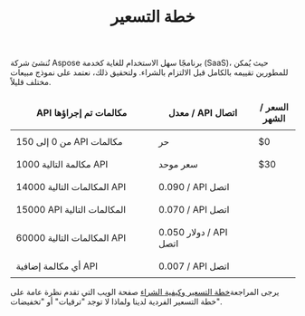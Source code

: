 ﻿---
title: خطة التسعير
second_title: Aspose.Cells Cloud Documen
type: docs
url: /ar/pricing-plan/
description: Aspose.Cells تدعم السحابة Excel لإنشاء الكائنات الداخلية وتحويلها ودمجها وتقسيمها وحمايتها وما إلى ذلك
weight: 70
kwords: Excel، Office السحابة، REST API، جدول بيانات، PDF، CSV، Json، Markdown، خطة التسعير
---
تُنشئ شركة Aspose برنامجًا سهل الاستخدام للغاية كخدمة (SaaS)، حيث يُمكن للمطورين تقييمه بالكامل قبل الالتزام بالشراء. ولتحقيق ذلك، نعتمد على نموذج مبيعات مختلف قليلاً.

<table style="font-size: 16px; width: 100%; border-collapse: collapse;">
    <thead>
        <tr>
            <th style="border: none;width:50%; padding: 10px;">API مكالمات تم إجراؤها</th>
            <th style="border: none;width:35%; padding: 10px;">معدل / API اتصال</th>
            <th style="border: none; width:29%;padding: 10px;">السعر / الشهر</th>
        </tr>
    </thead>
    <tbody>
        <tr>
            <td style="border: none; padding: 10px;">من 0 إلى 150 API مكالمات</td>
            <td style="border: none; padding: 10px;">حر</td>
            <td style="border: none; padding: 10px;">$0</td>
        </tr>
        <tr>
            <td style="border: none; padding: 10px;">1000 مكالمة التالية API</td>
            <td style="border: none; padding: 10px;">سعر موحد</td>
            <td style="border: none; padding: 10px;">$30</td>
        </tr>
        <tr>
            <td style="border: none; padding: 10px;">المكالمات التالية 14000 API</td>
            <td style="border: none; padding: 10px;">0.090 / API اتصل</td>
            <td style="border: none; padding: 10px;"></td>
        </tr>
        <tr>
            <td style="border: none; padding: 10px;">15000 API المكالمات التالية</td>
            <td style="border: none; padding: 10px;">0.070 / API اتصل</td>
            <td style="border: none; padding: 10px;"></td>
        </tr>
        <tr>
            <td style="border: none; padding: 10px;">المكالمات التالية 60000 API</td>
            <td style="border: none; padding: 10px;">0.050 دولار / API اتصل</td>
            <td style="border: none; padding: 10px;"></td>
        </tr>
        <tr>
            <td style="border: none; padding: 10px;">أي مكالمة إضافية API</td>
            <td style="border: none; padding: 10px;">0.007 / API اتصل</td>
            <td style="border: none; padding: 10px;"></td>
        </tr>
    </tbody>
</table>


 يرجى المراجعة[خطة التسعير وكيفية الشراء](https://purchase.aspose.cloud/buy) صفحة الويب التي تقدم نظرة عامة على خطة التسعير الفردية لدينا ولماذا لا توجد "ترقيات" أو "تخفيضات".
